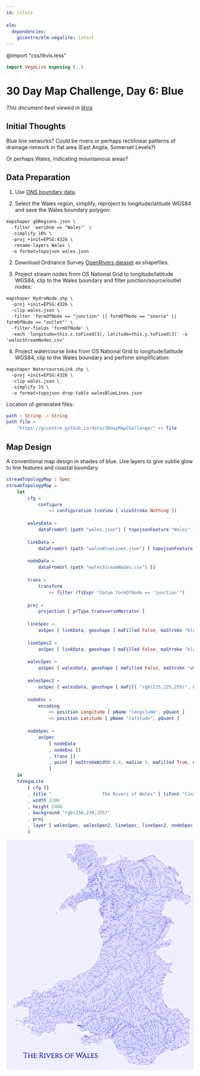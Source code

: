```yaml
---
id: litvis

elm:
  dependencies:
    gicentre/elm-vegalite: latest
---
```


@import "css/litvis.less"

```elm {l=hidden}
import VegaLite exposing (..)
```

# 30 Day Map Challenge, Day 6: Blue

_This document best viewed in [litvis](https://github.com/gicentre/litvis)_

## Initial Thoughts

Blue line networks? Could be rivers or perhaps rectilinear patterns of drainage network in flat area (East Anglia, Somerset Levels?)

Or perhaps Wales, indicating mountainous areas?

## Data Preparation

1. Use [ONS boundary data](https://geoportal.statistics.gov.uk/datasets/european-electoral-regions-december-2016-full-clipped-boundaries-in-great-britain).

2. Select the Wales region, simplify, reproject to longitude/latitude WGS84 and save the Wales boundary polygon:

```
mapshaper gbRegions.json \
  -filter 'eer16nm == "Wales"' \
  -simplify 10% \
  -proj +init=EPSG:4326 \
  -rename-layers Wales \
  -o format=topojson wales.json
```

2. Download Ordnance Survey [OpenRivers dataset](https://www.ordnancesurvey.co.uk/opendatadownload/products.html) as shapefiles.

3. Project stream nodes from OS National Grid to longitude/latitude WGS84, clip to the Wales boundary and filter junction/source/outlet nodes:

```
mapshaper HydroNode.shp \
  -proj +init=EPSG:4326 \
  -clip wales.json \
  -filter 'formOfNode == "junction" || formOfNode == "source" || formOfNode == "outlet"' \
  -filter-fields 'formOfNode' \
  -each 'longitude=this.x.toFixed(3), latitude=this.y.toFixed(3)' -o 'walesStreamNodes.csv'
```

4. Project watercourse links from OS National Grid to longitude/latitude WGS84, clip to the Wales boundary and perform simplification:

```
mapshaper WatercourseLink.shp \
  -proj +init=EPSG:4326 \
  -clip wales.json \
  -simplify 1% \
  -o format=topojson drop-table walesBlueLines.json
```

Location of generated files:

```elm {l}
path : String -> String
path file =
    "https://gicentre.github.io/data/30dayMapChallenge/" ++ file
```

## Map Design

A conventional map design in shades of blue. Use layers to give subtle glow to line features and coastal boundary.

```elm {l v interactive}
streamTopologyMap : Spec
streamTopologyMap =
    let
        cfg =
            configure
                << configuration (coView [ vicoStroke Nothing ])

        walesData =
            dataFromUrl (path "wales.json") [ topojsonFeature "Wales" ]

        linkData =
            dataFromUrl (path "walesBlueLines.json") [ topojsonFeature "WatercourseLink" ]

        nodeData =
            dataFromUrl (path "walesStreamNodes.csv") []

        trans =
            transform
                << filter (fiExpr "datum.formOfNode == 'junction'")

        proj =
            projection [ prType transverseMercator ]

        lineSpec =
            asSpec [ linkData, geoshape [ maFilled False, maStroke "blue", maStrokeWidth 4, maOpacity 0.1, maStrokeCap caRound ] ]

        lineSpec2 =
            asSpec [ linkData, geoshape [ maFilled False, maStroke "blue", maStrokeWidth 0.8, maStrokeCap caRound ] ]

        walesSpec =
            asSpec [ walesData, geoshape [ maFilled False, maStroke "white", maStrokeJoin joRound, maStrokeWidth 30, maOpacity 0.5 ] ]

        walesSpec2 =
            asSpec [ walesData, geoshape [ maFill "rgb(225,225,255)", maStroke "blue", maStrokeWidth 0.6 ] ]

        nodeEnc =
            encoding
                << position Longitude [ pName "longitude", pQuant ]
                << position Latitude [ pName "latitude", pQuant ]

        nodeSpec =
            asSpec
                [ nodeData
                , nodeEnc []
                , trans []
                , point [ maStrokeWidth 0.4, maSize 5, maFilled True, maFill "white", maStroke "blue", maOpacity 0.9 ]
                ]
    in
    toVegaLite
        [ cfg []
        , title "                   The Rivers of Wales" [ tiFont "Cinzel", tiColor "rgb(0,26,200)", tiFontSize 78, tiOrient siBottom, tiOffset -190, tiAnchor anStart ]
        , width 2200
        , height 2400
        , background "rgb(238,238,255)"
        , proj
        , layer [ walesSpec, walesSpec2, lineSpec, lineSpec2, nodeSpec ]
        ]
```

![day 6](images/day06.jpg)
